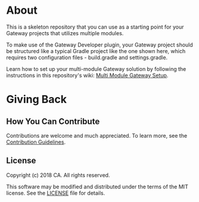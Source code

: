 # About
This is a skeleton repository that you can use as a starting point for your Gateway projects that utilizes multiple modules.

To make use of the Gateway Developer plugin, your Gateway project should be structured like a typical Gradle project like the one shown here, which requires two configuration files - build.gradle and settings.gradle.

Learn how to set up your multi-module Gateway solution by following the instructions in this repository's wiki: [Multi Module Gateway Setup](https://github.com/CAAPIM/gateway-developer-multimodule-skeleton-repo/wiki/1.-Getting-Started-with-the-Multiple-Module-Gateway-Developer-Repository).

# Giving Back
## How You Can Contribute
Contributions are welcome and much appreciated. To learn more, see the [Contribution Guidelines][contributing].

## License

Copyright (c) 2018 CA. All rights reserved.

This software may be modified and distributed under the terms
of the MIT license. See the [LICENSE][license-link] file for details.


 [license-link]: /LICENSE
 [contributing]: /CONTRIBUTING.md
